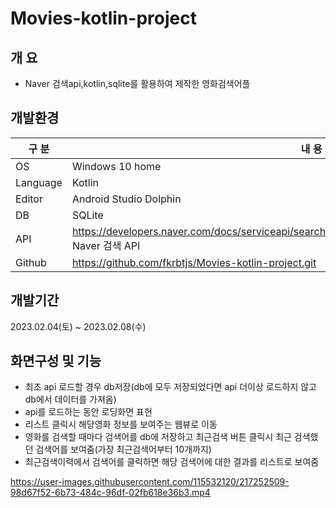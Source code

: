 # Movies-kotlin-project

## 개 요

- Naver 검색api,kotlin,sqlite를 활용하여 제작한 영화검색어플


## 개발환경

| 구 분 | 내 용 |
| --- | --- |
| OS | Windows 10 home |
| Language | Kotlin |
| Editor | Android Studio Dolphin |
| DB | SQLite |
| API | https://developers.naver.com/docs/serviceapi/search/movie/movie.md#%EC%98%81%ED%99%94<br>Naver 검색 API|
| Github | https://github.com/fkrbtjs/Movies-kotlin-project.git |


## 개발기간

2023.02.04(토) ~ 2023.02.08(수)


## 화면구성 및 기능

- 최초 api 로드할 경우 db저장(db에 모두 저장되었다면 api 더이상 로드하지 않고 db에서 데이터를 가져옴)
- api를 로드하는 동안 로딩화면 표현 
- 리스트 클릭시 해당영화 정보를 보여주는 웹뷰로 이동
- 영화를 검색할 때마다 검색어를 db에 저장하고 최근검색 버튼 클릭시 최근 검색했던 검색어를 보여줌(가장 최근검색어부터 10개까지)
- 최근검색이력에서 검색어를 클릭하면 해당 검색어에 대한 결과를 리스트로 보여줌

https://user-images.githubusercontent.com/115532120/217252509-98d67f52-6b73-484c-96df-02fb618e36b3.mp4

